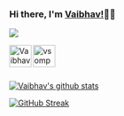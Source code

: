 ### Hi there, I'm [Vaibhav!](https://vsompura3.github.io/sastabio/index.html)👋🏻
  
  ![](https://komarev.com/ghpvc/?username=vsompura3&color=dc143c&style=plastic&label=Visitors&color=blueviolet)

<a href="https://www.linkedin.com/in/vaibhav-sompura/">
  <img align="left" alt="Vaibhav's LinkedIn" width="40px" height="40px" src="https://cliply.co/wp-content/uploads/2021/02/372102050_LINKEDIN_ICON_TRANSPARENT_1080.gif" />
</a>

<a href="https://t.me/vsompura3">
  <img align="left" alt="vsompura3" width="40px" height="40px" src="https://media0.giphy.com/media/EuMes40JZirYe18nYY/giphy.gif" />
</a>
<br />
<br />
<br />

[![Vaibhav's github stats](https://github-readme-stats.vercel.app/api?username=vsompura3&show_icons=true&title_color=fff&icon_color=79ff97&text_color=9f9f9f&bg_color=151515&count_private=true)](https://github.com/ryuk-me)

<p align = "left">
<!--   <img src = "https://github-readme-streak-stats.herokuapp.com?user=vsompura3&theme=dark&hide_border=true" width = 400> -->
  

</p>

[![GitHub Streak](https://github-readme-streak-stats.herokuapp.com?user=vsompura3&theme=neon-dark&date_format=j%20M%5B%20Y%5D)](https://git.io/streak-stats)
